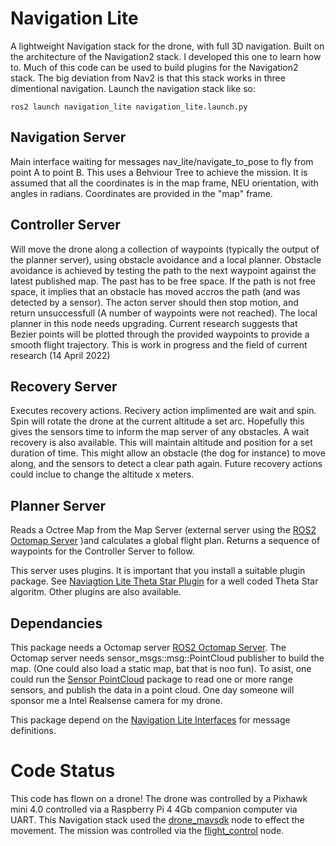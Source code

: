 # Navigation Lite
A lightweight Navigation stack for the drone, with full 3D navigation.  Built on the architecture of the Navigation2 stack.  I developed this one to learn how to. Much of this code can be used to build plugins for the Navigation2 stack.  The big deviation from Nav2 is that this stack works in three dimentional navigation. Launch the navigation stack like so:

```
ros2 launch navigation_lite navigation_lite.launch.py
```

## Navigation Server
Main interface waiting for messages nav_lite/navigate_to_pose to fly from point A to point B.  This uses a Behviour Tree to achieve the mission.  It is assumed that all the coordinates is in the map frame, NEU orientation, with angles in radians.  Coordinates are provided in the "map" frame.

## Controller Server
Will move the drone along a collection of waypoints (typically the output of the planner server), using obstacle avoidance and a local planner. Obstacle avoidance is achieved by testing the path to the next waypoint against the latest published map.  The past has to be free space.  If the path is not free space, it implies that an obstacle has moved accros the path (and was detected by a sensor).  The acton server should then stop motion, and return unsuccessfull (A number of waypoints were not reached).
The local planner in this node needs upgrading.  Current research suggests that Bezier points will be plotted through the provided waypoints to provide a smooth flight trajectory.  This is work in progress and the field of current research (14 April 2022)

## Recovery Server
Executes recovery actions.  Recivery action implimented are wait and spin.  Spin will rotate the drone at the current altitude a set arc.  Hopefully this gives the sensors time to inform the map server of any obstacles.  A wait recovery is also available.  This will maintain altitude and position for a set duration of time.  This might allow an obstacle (the dog for instance) to move along, and the sensors to detect a clear path again. Future recovery actions could inclue to change the altitude x meters.  

## Planner Server
Reads a Octree Map from the Map Server (external server using the [ROS2 Octomap Server](https://github.com/OctoMap/octomap_mapping) )and calculates a global flight plan.  Returns a sequence of waypoints for the Controller Server to follow. 

This server uses plugins. It is important that you install a suitable plugin package.  See [Naviagtion Lite Theta Star Plugin](https://github.com/slaghuis/navigation_lite_theta_star_plugin) for a well coded Theta Star algoritm.  Other plugins are also available. 

## Dependancies
This package needs a Octomap server [ROS2 Octomap Server](https://github.com/OctoMap/octomap_mapping).  The Octomap server needs sensor_msgs::msg::PointCloud publisher to build the map. (One could also load a static map, bat that is noo fun).  To asist, one could run the [Sensor PointCloud](https://github.com/slaghuis/sensor_pointcloud) package to read one or more range sensors, and publish the data in a point cloud.  One day someone will sponsor me a Intel Realsense camera for my drone.

This package depend on the [Navigation Lite Interfaces](https://github.com/slaghuis/navigation_interfaces) for message definitions.

# Code Status
This code has flown on a drone!  The drone was controlled by a Pixhawk mini 4.0 controlled via a Raspberry Pi 4 4Gb companion computer via UART.  This Navigation stack used the [drone_mavsdk](https://github.com/slaghuis/drone_mavsdk) node to effect the movement.  The mission was controlled via the [flight_control](https://github.com/slaghuis/flight_control) node.

